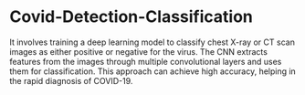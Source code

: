 # Covid-Detection-Classification
 It involves training a deep learning model to classify chest X-ray or CT scan images as either positive or negative for the virus. The CNN extracts features from the images through multiple convolutional layers and uses them for classification. This approach can achieve high accuracy, helping in the rapid diagnosis of COVID-19.
